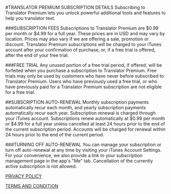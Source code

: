 #TRANSLATOR PREMIUM SUBSCRIPTION DETAILS
Subscribing to Translator Premium lets you unlock powerful additional tools and features to help you translator text.

###SUBSCRIPTION FEES
Subscriptions to Translator Premium are $0.99 per month or $4.99 for a full year. These prices are in USD and may vary by location. Prices may also vary if we are offering a sale, promotion or discount. Translator Premium subscriptions will be charged to your iTunes account after your confirmation of purchase, or, if a free trial is offered, after the end of your free trial.

###FREE TRIAL
Any unused portion of a free trial period, if offered, will be forfeited when you purchase a subscription to Translator Premium. Free trials may only be used by customers who have never before subscribed to Translator Premium. Users who have previously used a free trial, or who have previously paid for a Translator Premium subscription are not eligible for a free trial.

##SUBSCRIPTION AUTO-RENEWAL
Monthly subscription payments automatically recur each month, and yearly subscription payments automatically recur each year. Subscription renewal is charged through your iTunes account. Subscriptions renew automatically at $0.99 per month or $4.99 for a full year unless cancelled at least 24 hours prior to the end of the current subscription period. Accounts will be charged for renewal within 24 hours prior to the end of the current period.

###TURNING OFF AUTO-RENEWAL
You can manage your subscription or turn off auto-renewal at any time by visiting your iTunes Account Settings. For your convenience, we also provide a link to your subscription management page in the app's "Me" tab. Cancellation of the currently active subscription is not allowed.

[PRIVACY POLICY](http://translatorprivicy.playstone.org/privacy.html)

[TERMS AND CONDITION](http://translatorprivicy.playstone.org/termsofuse.html)